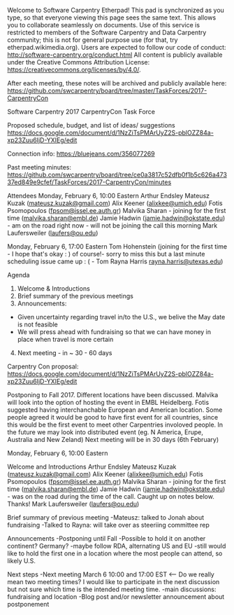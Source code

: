 Welcome to Software Carpentry Etherpad! This pad is synchronized as you type, so that everyone viewing this page sees the same text. This allows you to collaborate seamlessly on documents. Use of this service is restricted to members of the Software Carpentry and Data Carpentry community; this is not for general purpose use (for that, try etherpad.wikimedia.org). Users are expected to follow our code of conduct: http://software-carpentry.org/conduct.html All content is publicly available under the Creative Commons Attribution License: https://creativecommons.org/licenses/by/4.0/. 

After each meeting, these notes will be archived and publicly available here: https://github.com/swcarpentry/board/tree/master/TaskForces/2017-CarpentryCon

Software Carpentry 2017 CarpentryCon Task Force

Proposed schedule, budget, and list of ideas/ suggestions
https://docs.google.com/document/d/1NzZiTsPMArUyZ2S-pblOZZ84a-xp23Zuu6IjD-YXIEg/edit

Connection info:
    https://bluejeans.com/356077269

Past meeting minutes:
    https://github.com/swcarpentry/board/tree/ce0a3817c52dfb0f1b5c626a47337ed849e9cfef/TaskForces/2017-CarpentryCon/minutes    

Attendees
Monday, February 6, 10:00 Eastern 
Arthur Endsley
Mateusz Kuzak (mateusz.kuzak@gmail.com)
Alix Keener (alixkee@umich.edu)
Fotis Psomopoulos (fpsom@issel.ee.auth.gr)
Malvika Sharan - joining for the first time (malvika.sharan@embl.de)
Jamie Hadwin (jamie.hadwin@okstate.edu) - am on the road right now - will not be joining the call this morning
Mark Laufersweiler (laufers@ou.edu) 

Monday, February 6, 17:00 Eastern
Tom Hohenstein (joining for the first time - I hope that's okay : ) of course!- sorry to miss this but a last minute scheduling issue came up : ( - Tom 
Rayna Harris rayna.harris@utexas.edu)

Agenda
1. Welcome & Introductions
2. Brief summary of the previous meetings
3. Announcements:
- Given uncertainty regarding travel in/to the U.S., we belive the May date is not feasible
- We will press ahead with fundraising so that we can have money in place when travel is more certain
4. Next meeting - in ~ 30 - 60 days

Carpentry Con proposal: https://docs.google.com/document/d/1NzZiTsPMArUyZ2S-pblOZZ84a-xp23Zuu6IjD-YXIEg/edit

Postponing to Fall 2017. Different locations have been discussed. 
Malvika will look into the option of hosting the event in EMBL Heidelberg.
Fotis suggested having interchanchable European and American location.
Some people agreed it would be good to have first event for all countries, since this would be the first event to meet other Carpentries involoved people. In the future we may look into distributed event (eg. N America, Erupe, Australia and New Zeland)
Next meeting will be in 30 days (6th February)

Monday, February 6, 10:00 Eastern 

Welcome and Introductions
Arthur Endsley
Mateusz Kuzak (mateusz.kuzak@gmail.com)
Alix Keener (alixkee@umich.edu)
Fotis Psomopoulos (fpsom@issel.ee.auth.gr)
Malvika Sharan - joining for the first time (malvika.sharan@embl.de)
Jamie Hadwin (jamie.hadwin@okstate.edu) - was on the road during the time of the call. Caught up on notes below. Thanks!
Mark Laufersweiler (laufers@ou.edu) 


Brief summary of previous meeting 
-Mateusz: talked to Jonah about fundraising
-Talked to Rayna: will take over as steeriing committee rep

Announcements
-Postponing until Fall
-Possible to hold it on another continent? Germany?
-maybe follow RDA, alternating US and EU
-still would like to hold the first one in a location where the most people can attend, so likely U.S.

Next steps
-Next meeting March 6 10:00 and 17:00 EST <-- Do we really mean two meeting times? I would like to participate in the next discussion but not sure which time is the intended meeting time. 
-main discussions: fundraising and location
-Blog post and/or newsletter announcement about postponement
